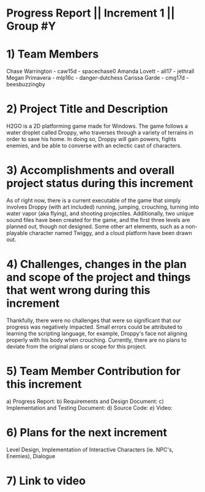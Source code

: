 
# Progress Report || Increment 1 || Group #Y
<!--Please use this template to describe your progress on the group project in the latest increment. 
Please do not change the font, font size, margins or line spacing. All the text in italic should be removed from your final submission.-->
# 1)   Team Members
Chase Warrington - caw15d - spacechase0
Amanda Lovett - all17 - jethrall
Megan Primavera - mlp16c -  danger-dutchess
Carissa Garde - cmg17d - beesbuzzingby

<!--Please write the name of all the team members, their FSU IDs, and GitHub IDs here.-->

# 2)   Project Title and Description
<!--Briefly describe your project.-->
H2GO is a 2D platforming game made for Windows. The game follows a water droplet called Droppy, who traverses through a variety of terrains in order to save his home. In doing so, Droppy will gain powers, fights enemies, and be able to converse with an eclectic cast of characters. 

# 3)  Accomplishments and overall project status during this increment
<!--Describe in detail what was accomplished during this increment and where your project stands overall compared to the initial scope and functionality proposed.-->
As of right now, there is a current executable of the game that simply involves Droppy (with art included) running, jumping, crouching, turning into water vapor (aka flying), and shooting projectiles. Additionally, two unique sound files have been created for the game, and the first three levels are planned out, though not designed. Some other art elements, such as a non-playable character named Twiggy, and a cloud platform have been drawn out. 

# 4)   Challenges, changes in the plan and scope of the project and things that went wrong during this increment
<!--Please describe here in detail:
- anything that was challenging during this increment and how you dealt with the challenges
- any changes that occurred in the initial plan you had for the project or its scope. Describe the reasons for the changes. 
- anything that went wrong during this increment-->
Thankfully, there were no challenges that were so significant that our progress was negatively impacted. Small errors could be attributed to learning the scripting language, for example, Droppy's face not aligning properly with his body when crouching. Currently, there are no plans to deviate from the original plans or scope for this project. 

# 5)   Team Member Contribution for this increment
<!--Please list each individual member and their contributions to each of the deliverables in this increment (be as detailed as possible).
In other words, describe the contribution of each team member to:
a)   the progress report, including the sections they wrote or contributed to
b)   the requirements and design document, including the sections they wrote or contributed to
c)   the implementation and testing document, including the sections they wrote or contributed to
d)   the source code (be detailed about which parts of the system each team member contributed to and how)
e)   the video or presentation-->
a) Progress Report: 
b) Requirements and Design Document:
c) Implementation and Testing Document:
d) Source Code:
e) Video: 

# 6)   Plans for the next increment
<!--If this report if for the first or second increment, describe what are you planning to achieve in the next increment.-->
Level Design, Implementation of Interactive Characters (ie. NPC's, Enemies), Dialogue


# 7)   Link to video
<!--Paste here the link to your video (only for increment 1 and 2).-->
